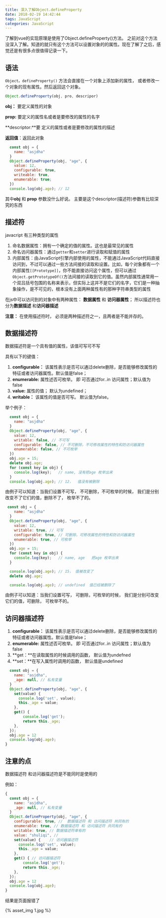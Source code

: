 ```yaml
---
title: 深入了解Object.defineProperty
date: 2018-02-19 14:42:44
tags: JavaScript
categories: JavaScript
---
```




了解到vue的实现原理是使用了Object.defineProperty()方法。 之前对这个方法没深入了解。知道的就只有这个方法可以设置对象的的属性。现在了解了之后，感觉还是有很多点很值得记录一下。

 <!--more-->

## 语法

`Object。defineProperty()` 方法会直接在一个对象上添加新的属性， 或者修改一个对象的现有属性。然后返回这个对象。

```javascript 
Object.defineProperty(obj, pro, descripor)
```

**obj：** 要定义属性的对象

**prop:** 要定义的属性名或者是要修改的属性的名字

**descriptor:**要 定义的属性或者是要修改的属性的描述

**返回值**：返回此对象

```javascript
  const obj = {
    name: "asjdha"
  }
  Object.defineProperty(obj, "age", {
    value: 12,
    configurable: true,
    writeable: true,
    enumerable: true;
  })
  console.log(obj.age); // 12
```

其中**obj** 和 **prop** 参数没什么好说。 主要是这个descriptor(描述符)参数有比较深究的东西

## 描述符

javacript 有三种类型的属性

1. 命名数据属性：拥有一个确定的值的属性。这也是最常见的属性
2. 命名访问器属性：通过`getter`和`setter`进行读取和赋值的属性
3. 内部属性：由JavaScript引擎内部使用的属性，不能通过JavaScript代码直接访问到，不过可以通过一些方法间接的读取和设置。比如，每个对象都有一个内部属性`[[Prototype]]`，你不能直接访问这个属性，但可以通过`Object.getPrototypeOf()`方法间接的读取到它的值。虽然内部属性通常用一个双吕括号包围的名称来表示，但实际上这并不是它们的名字，它们是一种抽象操作，是不可见的，根本没有上面两种属性有的那种字符串类型的属性

在js中可以访问到的对象中有两种属性： **数据属性** 和 **访问器属性**； 所以描述符也分为**数据描述** 和**访问器描述**

**注意：** 在使用描述符时， 必须是两种描述符之一，且两者是不能并存的。

## 数据描述符

数据描述符是一个具有值的属性，该值可写可不写

具有以下的键值：

1. **configurable：** 该属性表示是否可以通过delete删除，是否能够修改属性的特征或者访问器属性。默认值是false；
2. **enumerable:** 属性述否可枚举。 即 可否通过for..in 访问属性；默认值为 false
3. **value:** 属性的值； 默认为undefined；
4. **writable：** 该属性的值是否可写。 默认值为false。

举个例子：

```javascript
  const obj = {
    name: "asjdha"
  }
  Object.defineProperty(obj, "age", {
    value: 12,
    writable: false, // 不可写
    configurable: false, // 不可删除，不可修改属性的特性和防访问器属性
    enumerable: false, // 不可枚举
  })
  obj.age = 15;
  delete obj.age;
  for (const key in obj) {
    console.log(key);   // name, 没有把age 枚举出来
  }
  console.log(obj.age); // 12，  值没有被删除
```

由例子可以知道：当我们设置不可写， 不可删除，不可枚举的时候， 我们是分别改变不了它们的值，删除不了， 枚举不了的。

```javascript
 const obj = {
    name: "asjdha"
  }
  Object.defineProperty(obj, "age", {
    value: 12,
    writable: true, // 可写
    configurable: true, // 可删除，可修改属性的特性和防访问器属性
    enumerable: true, // 可枚举
  })
  obj.age = 15;
  for (const key in obj) {
    console.log(key);   // name, age   把age 枚举出来
  }

  console.log(obj.age); // 15， 值被改变了
  delete obj.age;

  console.log(obj.age); // undefined  值已经被删除了
```

由例子可以知道：当我们设置可写， 可删除，可枚举的时候， 我们是分别可改变它们的值，可删除， 可枚举不的。

## 访问器描述符

1. **configurable：** 该属性表示是否可以通过delete删除，是否能够修改属性的特征或者访问器属性。默认值是false；
2. **enumerable:** 属性述否可枚举。 即 可否通过for..in 访问属性；默认值为 false
3. **get：**在读取属性的时候调用的函数， 默认值为undefned
4. **set：**在写入属性时调用的函数， 默认值是undefined

```javascript
  const obj = {
    name: "asjdha",
    _age: null, // 私有变量
  }
  Object.defineProperty(obj, "age", {
    set(value) {
      console.log('set', value);
      this._age = value;
    },
    get() {
        console.log('get');
        return this._age;
    },
  });
  obj.age = 12
  console.log(obj.age);
}
```



## 注意的点

 数据描述符 和访问器描述符是不能同时是使用的

例如：

```javascript
{
  const obj = {
    name: "asjdha",
    _age: null, // 私有变量
  }
  Object.defineProperty(obj, "age", {
    configurable: true, //  数据描述符 和 访问描述符 共同有的
    enumerable: true, // 数据描述符 和 访问描述符 共同有的
    writable: true, // 数据描述符单有的
    value: "shuliqi", // 
    set(value) {    // 访问器描述符
      console.log('set', value);
      this._age = value;
    },
    get() { // 访问器描述符
        console.log('get');
        return this._age;
    },
  });
  obj.age = 12
  console.log(obj.age);
}
```

结果是页面报错了

{% asset_img 1.jpg %}